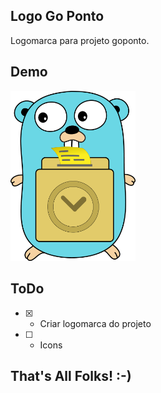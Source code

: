 ## Logo Go Ponto

Logomarca para projeto goponto.

## Demo

<img src="https://github.com/goponto/goponto-logo/raw/master/goponto-gopher.png" width="200px">

## ToDo

- [X] - Criar logomarca do projeto
- [ ] - Icons

## That's All Folks! :-)
